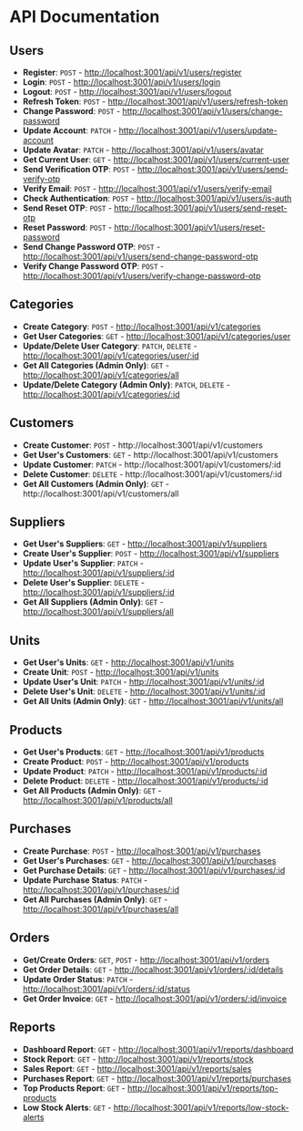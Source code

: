 # API Documentation

## Users

- **Register**: `POST` - [http://localhost:3001/api/v1/users/register](http://localhost:3001/api/v1/users/register)
- **Login**: `POST` - [http://localhost:3001/api/v1/users/login](http://localhost:3001/api/v1/users/login)
- **Logout**: `POST` - [http://localhost:3001/api/v1/users/logout](http://localhost:3001/api/v1/users/logout)
- **Refresh Token**: `POST` - [http://localhost:3001/api/v1/users/refresh-token](http://localhost:3001/api/v1/users/refresh-token)
- **Change Password**: `POST` - [http://localhost:3001/api/v1/users/change-password](http://localhost:3001/api/v1/users/change-password)
- **Update Account**: `PATCH` - [http://localhost:3001/api/v1/users/update-account](http://localhost:3001/api/v1/users/update-account)
- **Update Avatar**: `PATCH` - [http://localhost:3001/api/v1/users/avatar](http://localhost:3001/api/v1/users/avatar)
- **Get Current User**: `GET` - [http://localhost:3001/api/v1/users/current-user](http://localhost:3001/api/v1/users/current-user)
- **Send Verification OTP**: `POST` - [http://localhost:3001/api/v1/users/send-verify-otp](http://localhost:3001/api/v1/users/send-verify-otp)
- **Verify Email**: `POST` - [http://localhost:3001/api/v1/users/verify-email](http://localhost:3001/api/v1/users/verify-email)
- **Check Authentication**: `POST` - [http://localhost:3001/api/v1/users/is-auth](http://localhost:3001/api/v1/users/is-auth)
- **Send Reset OTP**: `POST` - [http://localhost:3001/api/v1/users/send-reset-otp](http://localhost:3001/api/v1/users/send-reset-otp)
- **Reset Password**: `POST` - [http://localhost:3001/api/v1/users/reset-password](http://localhost:3001/api/v1/users/reset-password)
- **Send Change Password OTP**: `POST` - [http://localhost:3001/api/v1/users/send-change-password-otp](http://localhost:3001/api/v1/users/send-change-password-otp)
- **Verify Change Password OTP**: `POST` - [http://localhost:3001/api/v1/users/verify-change-password-otp](http://localhost:3001/api/v1/users/verify-change-password-otp)

## Categories

- **Create Category**: `POST` - [http://localhost:3001/api/v1/categories](http://localhost:3001/api/v1/categories)
- **Get User Categories**: `GET` - [http://localhost:3001/api/v1/categories/user](http://localhost:3001/api/v1/categories/user)
- **Update/Delete User Category**: `PATCH`, `DELETE` - [http://localhost:3001/api/v1/categories/user/:id](http://localhost:3001/api/v1/categories/user/:id)
- **Get All Categories (Admin Only)**: `GET` - [http://localhost:3001/api/v1/categories/all](http://localhost:3001/api/v1/categories/all)
- **Update/Delete Category (Admin Only)**: `PATCH`, `DELETE` - [http://localhost:3001/api/v1/categories/:id](http://localhost:3001/api/v1/categories/:id)

## Customers

- **Create Customer**: `POST` - http://localhost:3001/api/v1/customers
- **Get User's Customers**: `GET` - http://localhost:3001/api/v1/customers
- **Update Customer**: `PATCH` - http://localhost:3001/api/v1/customers/:id
- **Delete Customer**: `DELETE` - http://localhost:3001/api/v1/customers/:id
- **Get All Customers (Admin Only)**: `GET` - http://localhost:3001/api/v1/customers/all

## Suppliers

- **Get User's Suppliers**: `GET` - [http://localhost:3001/api/v1/suppliers](http://localhost:3001/api/v1/suppliers)
- **Create User's Supplier**: `POST` - [http://localhost:3001/api/v1/suppliers](http://localhost:3001/api/v1/suppliers)
- **Update User's Supplier**: `PATCH` - [http://localhost:3001/api/v1/suppliers/:id](http://localhost:3001/api/v1/suppliers/:id)
- **Delete User's Supplier**: `DELETE` - [http://localhost:3001/api/v1/suppliers/:id](http://localhost:3001/api/v1/suppliers/:id)
- **Get All Suppliers (Admin Only)**: `GET` - [http://localhost:3001/api/v1/suppliers/all](http://localhost:3001/api/v1/suppliers/all)

## Units

- **Get User's Units**: `GET` - [http://localhost:3001/api/v1/units](http://localhost:3001/api/v1/units)
- **Create Unit**: `POST` - [http://localhost:3001/api/v1/units](http://localhost:3001/api/v1/units)
- **Update User's Unit**: `PATCH` - [http://localhost:3001/api/v1/units/:id](http://localhost:3001/api/v1/units/:id)
- **Delete User's Unit**: `DELETE` - [http://localhost:3001/api/v1/units/:id](http://localhost:3001/api/v1/units/:id)
- **Get All Units (Admin Only)**: `GET` - [http://localhost:3001/api/v1/units/all](http://localhost:3001/api/v1/units/all)

## Products

- **Get User's Products**: `GET` - [http://localhost:3001/api/v1/products](http://localhost:3001/api/v1/products)
- **Create Product**: `POST` - [http://localhost:3001/api/v1/products](http://localhost:3001/api/v1/products)
- **Update Product**: `PATCH` - [http://localhost:3001/api/v1/products/:id](http://localhost:3001/api/v1/products/:id)
- **Delete Product**: `DELETE` - [http://localhost:3001/api/v1/products/:id](http://localhost:3001/api/v1/products/:id)
- **Get All Products (Admin Only)**: `GET` - [http://localhost:3001/api/v1/products/all](http://localhost:3001/api/v1/products/all)

## Purchases

- **Create Purchase**: `POST` - [http://localhost:3001/api/v1/purchases](http://localhost:3001/api/v1/purchases)
- **Get User's Purchases**: `GET` - [http://localhost:3001/api/v1/purchases](http://localhost:3001/api/v1/purchases)
- **Get Purchase Details**: `GET` - [http://localhost:3001/api/v1/purchases/:id](http://localhost:3001/api/v1/purchases/:id)
- **Update Purchase Status**: `PATCH` - [http://localhost:3001/api/v1/purchases/:id](http://localhost:3001/api/v1/purchases/:id)
- **Get All Purchases (Admin Only)**: `GET` - [http://localhost:3001/api/v1/purchases/all](http://localhost:3001/api/v1/purchases/all)

## Orders

- **Get/Create Orders**: `GET`, `POST` - [http://localhost:3001/api/v1/orders](http://localhost:3001/api/v1/orders)
- **Get Order Details**: `GET` - [http://localhost:3001/api/v1/orders/:id/details](http://localhost:3001/api/v1/orders/:id/details)
- **Update Order Status**: `PATCH` - [http://localhost:3001/api/v1/orders/:id/status](http://localhost:3001/api/v1/orders/:id/status)
- **Get Order Invoice**: `GET` - [http://localhost:3001/api/v1/orders/:id/invoice](http://localhost:3001/api/v1/orders/:id/invoice)

## Reports

- **Dashboard Report**: `GET` - [http://localhost:3001/api/v1/reports/dashboard](http://localhost:3001/api/v1/reports/dashboard)
- **Stock Report**: `GET` - [http://localhost:3001/api/v1/reports/stock](http://localhost:3001/api/v1/reports/stock)
- **Sales Report**: `GET` - [http://localhost:3001/api/v1/reports/sales](http://localhost:3001/api/v1/reports/sales)
- **Purchases Report**: `GET` - [http://localhost:3001/api/v1/reports/purchases](http://localhost:3001/api/v1/reports/purchases)
- **Top Products Report**: `GET` - [http://localhost:3001/api/v1/reports/top-products](http://localhost:3001/api/v1/reports/top-products)
- **Low Stock Alerts**: `GET` - [http://localhost:3001/api/v1/reports/low-stock-alerts](http://localhost:3001/api/v1/reports/low-stock-alerts)
